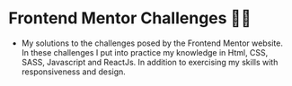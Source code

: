 # Frontend Mentor Challenges 👨‍💻

- My solutions to the challenges posed by the Frontend Mentor website. In these challenges I put into practice my knowledge in Html, CSS, SASS, Javascript and ReactJs. In addition to exercising my skills with responsiveness and design.
